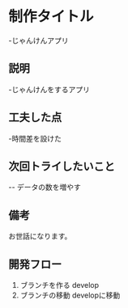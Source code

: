 
# 制作タイトル
-じゃんけんアプリ

## 説明
-じゃんけんをするアプリ

## 工夫した点
-時間差を設けた

## 次回トライしたいこと
 -- データの数を増やす

 ## 備考
 お世話になります。

 ## 開発フロー
 1. ブランチを作る develop
 2. ブランチの移動 developに移動
